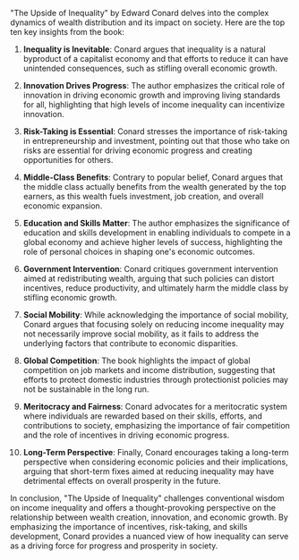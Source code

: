"The Upside of Inequality" by Edward Conard delves into the complex dynamics of wealth distribution and its impact on society. Here are the top ten key insights from the book:

1. **Inequality is Inevitable**: Conard argues that inequality is a natural byproduct of a capitalist economy and that efforts to reduce it can have unintended consequences, such as stifling overall economic growth.

2. **Innovation Drives Progress**: The author emphasizes the critical role of innovation in driving economic growth and improving living standards for all, highlighting that high levels of income inequality can incentivize innovation.

3. **Risk-Taking is Essential**: Conard stresses the importance of risk-taking in entrepreneurship and investment, pointing out that those who take on risks are essential for driving economic progress and creating opportunities for others.

4. **Middle-Class Benefits**: Contrary to popular belief, Conard argues that the middle class actually benefits from the wealth generated by the top earners, as this wealth fuels investment, job creation, and overall economic expansion.

5. **Education and Skills Matter**: The author emphasizes the significance of education and skills development in enabling individuals to compete in a global economy and achieve higher levels of success, highlighting the role of personal choices in shaping one's economic outcomes.

6. **Government Intervention**: Conard critiques government intervention aimed at redistributing wealth, arguing that such policies can distort incentives, reduce productivity, and ultimately harm the middle class by stifling economic growth.

7. **Social Mobility**: While acknowledging the importance of social mobility, Conard argues that focusing solely on reducing income inequality may not necessarily improve social mobility, as it fails to address the underlying factors that contribute to economic disparities.

8. **Global Competition**: The book highlights the impact of global competition on job markets and income distribution, suggesting that efforts to protect domestic industries through protectionist policies may not be sustainable in the long run.

9. **Meritocracy and Fairness**: Conard advocates for a meritocratic system where individuals are rewarded based on their skills, efforts, and contributions to society, emphasizing the importance of fair competition and the role of incentives in driving economic progress.

10. **Long-Term Perspective**: Finally, Conard encourages taking a long-term perspective when considering economic policies and their implications, arguing that short-term fixes aimed at reducing inequality may have detrimental effects on overall prosperity in the future.

In conclusion, "The Upside of Inequality" challenges conventional wisdom on income inequality and offers a thought-provoking perspective on the relationship between wealth creation, innovation, and economic growth. By emphasizing the importance of incentives, risk-taking, and skills development, Conard provides a nuanced view of how inequality can serve as a driving force for progress and prosperity in society.
